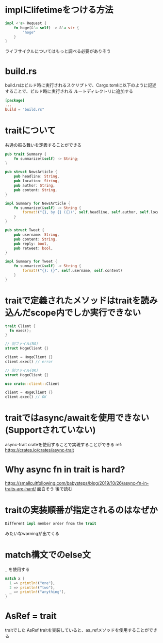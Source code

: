 # implにlifetimeをつける方法

```rust
impl <'a> Request {
    fn hoge(&'a self) -> &'a str {
        "hoge"
    }
}
```

ライフサイクルについてはもっと調べる必要がありそう

# build.rs

build.rsはビルド時に実行されるスクリプトで、Cargo.tomlに以下のように記述することで、ビルド時に実行される
ルートディレクトリに追加する

```toml
[package]
...
build = "build.rs"
```

# traitについて

共通の振る舞いを定義することができる

```rust
pub trait Summary {
    fn summarize(&self) -> String;
}

pub struct NewsArticle {
    pub headline: String,
    pub location: String,
    pub author: String,
    pub content: String,
}

impl Summary for NewsArticle {
    fn summarize(&self) -> String {
        format!("{}, by {} ({})", self.headline, self.author, self.location)
    }
}

pub struct Tweet {
    pub username: String,
    pub content: String,
    pub reply: bool,
    pub retweet: bool,
}

impl Summary for Tweet {
    fn summarize(&self) -> String {
        format!("{}: {}", self.username, self.content)
    }
}
```

# traitで定義されたメソッドはtraitを読み込んだscope内でしか実行できない

```rust
trait Client {
  fn exec();
}

// 別ファイル(NG)
struct HogeClient {}

client = HogeClient {}
client.exec() // error

// 別ファイル(OK)
struct HogeClient {}

use crate::client::Client

client = HogeClient {}
client.exec() // OK
```

# traitではasync/awaitを使用できない(Supportされていない)

async-trait crateを使用することで実現することができる
ref: https://crates.io/crates/async-trait

# Why async fn in trait is hard?

https://smallcultfollowing.com/babysteps/blog/2019/10/26/async-fn-in-traits-are-hard/
面白そう
後で読む

# traitの実装順番が指定されるのはなぜか

```rust
Different impl member order from the trait
```

みたいなwarningが出てくる

# match構文でのelse文

`_` を使用する

```rust
match x {
  1 => println!("one"),
  2 => println!("two"),
  _ => println!("anything"),
}
```

# AsRef = trait

traitでした
AsRef traitを実装していると、as_refメソッドを使用することができる
